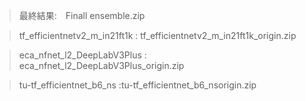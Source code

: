 > 最終結果:　Finall ensemble.zip

> tf_efficientnetv2_m_in21ft1k : tf_efficientnetv2_m_in21ft1k_origin.zip

> eca_nfnet_l2_DeepLabV3Plus : eca_nfnet_l2_DeepLabV3Plus_origin.zip

> tu-tf_efficientnet_b6_ns :tu-tf_efficientnet_b6_nsorigin.zip
